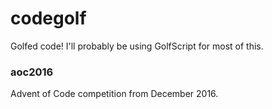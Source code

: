# codegolf
Golfed code! I'll probably be using GolfScript for most of this.

### aoc2016
Advent of Code competition from December 2016.
